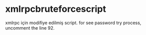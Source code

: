 # xmlrpcbruteforcescript
xmlrpc için modifiye edilmiş script.
for see password try process, uncomment the line 92.
